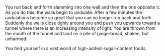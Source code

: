 You run back and forth slamming into one wall and then the one opposite it.
As you do this, the walls begin to undulate. After a few minutes the undulations
become so great that you can no longer run back and forth. Suddenly the walls
close tighly around you and push you upwards toward a tunnel where there is
an increasing intensity of light. You are thrown from the mouth of the tunnel
and land on a pile of gingerbread, shaken, but unharmed.

You find yourself in a vast world of high-added-sugar-content foods.

